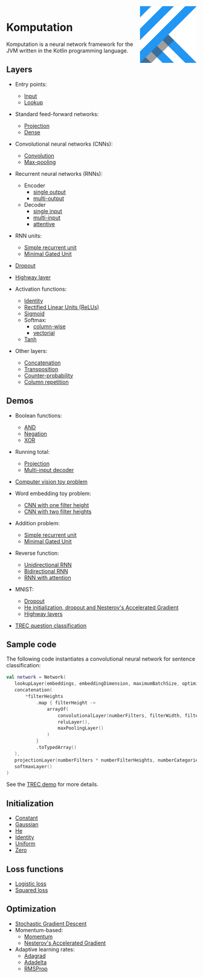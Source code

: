 <img src="Logo.jpg" align="right" height="150" width="150" />

# Komputation

Komputation is a neural network framework for the JVM written in the Kotlin programming language.

## Layers

- Entry points:
  - [Input](./src/main/kotlin/shape/komputation/layers/entry/InputLayer.kt)
  - [Lookup](./src/main/kotlin/shape/komputation/layers/entry/LookupLayer.kt)

- Standard feed-forward networks:
  - [Projection](./src/main/kotlin/shape/komputation/layers/forward/projection/ProjectionLayer.kt)
  - [Dense](./src/main/kotlin/shape/komputation/layers/forward/DenseLayer.kt)

- Convolutional neural networks (CNNs):
  - [Convolution](./src/main/kotlin/shape/komputation/layers/forward/convolution/ConvolutionalLayer.kt)
  - [Max-pooling](./src/main/kotlin/shape/komputation/layers/forward/convolution/MaxPoolingLayer.kt)

- Recurrent neural networks (RNNs):
  - Encoder
    - [single output](./src/main/kotlin/shape/komputation/layers/forward/encoder/SingleOutputEncoder.kt)
    - [multi-output](./src/main/kotlin/shape/komputation/layers/forward/encoder/MultiOutputEncoder.kt)
  - Decoder
    - [single input](./src/main/kotlin/shape/komputation/layers/forward/decoder/SingleInputDecoder.kt)
    - [multi-input](./src/main/kotlin/shape/komputation/layers/forward/decoder/MultiInputDecoder.kt)
    - [attentive](./src/main/kotlin/shape/komputation/layers/forward/decoder/AttentiveDecoder.kt)

- RNN units:
  - [Simple recurrent unit](./src/main/kotlin/shape/komputation/layers/forward/units/SimpleRecurrentUnit.kt)
  - [Minimal Gated Unit](./src/main/kotlin/shape/komputation/layers/forward/units/MinimalGatedUnit.kt)

- [Dropout](./src/main/kotlin/shape/komputation/layers/forward/dropout/DropoutLayer.kt)

- [Highway layer](./src/main/kotlin/shape/komputation/layers/forward/HighwayLayer.kt)

- Activation functions:
  - [Identity](./src/main/kotlin/shape/komputation/layers/forward/IdentityLayer.kt)
  - [Rectified Linear Units (ReLUs)](./src/main/kotlin/shape/komputation/layers/forward/activation/ReluLayer.kt)
  - [Sigmoid](./src/main/kotlin/shape/komputation/layers/forward/activation/SigmoidLayer.kt)
  - Softmax:
    - [column-wise](./src/main/kotlin/shape/komputation/layers/forward/activation/SoftmaxLayer.kt)
    - [vectorial](./src/main/kotlin/shape/komputation/layers/forward/activation/SoftmaxVectorLayer.kt)
  - [Tanh](./src/main/kotlin/shape/komputation/layers/forward/activation/TanhLayer.kt)

- Other layers:
  - [Concatenation](./src/main/kotlin/shape/komputation/layers/forward/Concatenation.kt)
  - [Transposition](./src/main/kotlin/shape/komputation/layers/forward/TranspositionLayer.kt)
  - [Counter-probability](./src/main/kotlin/shape/komputation/layers/forward/CounterProbabilityLayer.kt)
  - [Column repetition](./src/main/kotlin/shape/komputation/layers/forward/ColumnRepetitionLayer.kt)

## Demos

- Boolean functions:
  - [AND](./src/main/kotlin/shape/komputation/demos/and/AndSigmoid.kt)
  - [Negation](./src/main/kotlin/shape/komputation/demos/negation/Negation.kt)
  - [XOR](./src/main/kotlin/shape/komputation/demos/xor/Xor.kt)

- Running total:
  - [Projection](./src/main/kotlin/shape/komputation/demos/runningtotal/RunningTotalProjection.kt)
  - [Multi-input decoder](./src/main/kotlin/shape/komputation/demos/runningtotal/RunningTotalMultiInputDecoder.kt)

- [Computer vision toy problem](./src/main/kotlin/shape/komputation/demos/lines/Lines.kt)

- Word embedding toy problem:
  - [CNN with one filter height](./src/main/kotlin/shape/komputation/demos/embeddings/Embeddings.kt)
  - [CNN with two filter heights](./src/main/kotlin/shape/komputation/demos/embeddings/EmbeddingsWithDifferentFilterHeights.kt)

- Addition problem:
  - [Simple recurrent unit](./src/main/kotlin/shape/komputation/demos/addition/AdditionProblemRecurrentUnit.kt)
  - [Minimal Gated Unit](./src/main/kotlin/shape/komputation/demos/addition/AdditionProblemMGU.kt)

- Reverse function:
  - [Unidirectional RNN](./src/main/kotlin/shape/komputation/demos/reverse/ReverseUnidirectional.kt)
  - [Bidirectional RNN](./src/main/kotlin/shape/komputation/demos/reverse/ReverseBidirectional.kt)
  - [RNN with attention](./src/main/kotlin/shape/komputation/demos/reverse/ReverseAttention.kt)

- MNIST:
  - [Dropout](./src/main/kotlin/shape/komputation/demos/mnist/MnistDropout.kt)
  - [He initialization, dropout and Nesterov's Accelerated Gradient](./src/main/kotlin/shape/komputation/demos/mnist/MnistHeDropoutNesterov.kt)
  - [Highway layers](./src/main/kotlin/shape/komputation/demos/mnist/MnistHighway.kt)

- [TREC question classification](./src/main/kotlin/shape/komputation/demos/trec/TREC.kt)

## Sample code

The following code instantiates a convolutional neural network for sentence classification:

 ```kotlin
val network = Network(
    lookupLayer(embeddings, embeddingDimension, maximumBatchSize, optimizationStrategy),
    concatenation(
        *filterHeights
            .map { filterHeight ->
                arrayOf(
                    convolutionalLayer(numberFilters, filterWidth, filterHeight, initializationStrategy, optimizationStrategy),
                    reluLayer(),
                    maxPoolingLayer()
                )
            }
            .toTypedArray()
    ),
    projectionLayer(numberFilters * numberFilterHeights, numberCategories, initializationStrategy, initializationStrategy, optimizationStrategy),
    softmaxLayer()
)
```

See the [TREC demo](./src/main/kotlin/shape/komputation/demos/trec/TREC.kt) for more details.

## Initialization

- [Constant](./src/main/kotlin/shape/komputation/initialization/ConstantInitialization.kt)
- [Gaussian](./src/main/kotlin/shape/komputation/initialization/GaussianInitialization.kt)
- [He](./src/main/kotlin/shape/komputation/initialization/HeInitialization.kt)
- [Identity](./src/main/kotlin/shape/komputation/initialization/IdentityInitialization.kt)
- [Uniform](./src/main/kotlin/shape/komputation/initialization/UniformInitialization.kt)
- [Zero](./src/main/kotlin/shape/komputation/initialization/ZeroInitialization.kt)

## Loss functions

- [Logistic loss](./src/main/kotlin/shape/komputation/loss/LogisticLoss.kt)
- [Squared loss](./src/main/kotlin/shape/komputation/loss/SquaredLoss.kt)

## Optimization

- [Stochastic Gradient Descent](./src/main/kotlin/shape/komputation/optimization/StochasticGradientDescent.kt)
- Momentum-based:
  - [Momentum](./src/main/kotlin/shape/komputation/optimization/Momentum.kt)
  - [Nesterov's Accelerated Gradient](./src/main/kotlin/shape/komputation/optimization/Nesterov.kt)
- Adaptive learning rates:
  - [Adagrad](./src/main/kotlin/shape/komputation/optimization/Adagrad.kt)
  - [Adadelta](./src/main/kotlin/shape/komputation/optimization/Adadelta.kt)
  - [RMSProp](./src/main/kotlin/shape/komputation/optimization/RMSProp.kt)